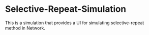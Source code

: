 # Selective-Repeat-Simulation
This is a simulation that provides a UI for simulating selective-repeat method in Network.

